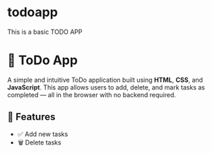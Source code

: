 # todoapp
This is a basic TODO APP
# 📝 ToDo App

A simple and intuitive ToDo application built using **HTML**, **CSS**, and **JavaScript**. This app allows users to add, delete, and mark tasks as completed — all in the browser with no backend required.

## 🚀 Features

- ✅ Add new tasks
- 🗑️ Delete tasks



